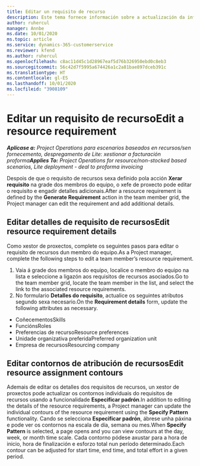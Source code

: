 ```yaml
---
title: Editar un requisito de recurso
description: Este tema fornece información sobre a actualización da información dos requisitos de recursos.
author: ruhercul
manager: Annbe
ms.date: 10/01/2020
ms.topic: article
ms.service: dynamics-365-customerservice
ms.reviewer: kfend
ms.author: ruhercul
ms.openlocfilehash: c8ac11d45c1d28967eaf5d76b326950ebd0c8eb3
ms.sourcegitcommit: 56c42d7f5995a674426a1c2a81bae897dceb391c
ms.translationtype: HT
ms.contentlocale: gl-ES
ms.lasthandoff: 10/01/2020
ms.locfileid: "3908109"
---
```

# <a name="edit-a-resource-requirement"></a><span data-ttu-id="2b981-103">Editar un requisito de recurso</span><span class="sxs-lookup"><span data-stu-id="2b981-103">Edit a resource requirement</span></span>

<span data-ttu-id="2b981-104">_**Aplícase a:** Project Operations para escenarios baseados en recursos/sen fornecemento, despregamento de Lite: xestionar a facturación proforma_</span><span class="sxs-lookup"><span data-stu-id="2b981-104">_**Applies To:** Project Operations for resource/non-stocked based scenarios, Lite deployment - deal to proforma invoicing_</span></span>

<span data-ttu-id="2b981-105">Despois de que o requisito de recursos sexa definido pola acción **Xerar requisito** na grade dos membros do equipo, o xefe de proxecto pode editar o requisito e engadir detalles adicionais.</span><span class="sxs-lookup"><span data-stu-id="2b981-105">After a resource requirement is defined by the **Generate Requirement** action in the team member grid, the Project manager can edit the requirement and add additional details.</span></span>

## <a name="edit-resource-requirement-details"></a><span data-ttu-id="2b981-106">Editar detalles de requisito de recursos</span><span class="sxs-lookup"><span data-stu-id="2b981-106">Edit resource requirement details</span></span>

<span data-ttu-id="2b981-107">Como xestor de proxectos, complete os seguintes pasos para editar o requisito de recursos dun membro do equipo.</span><span class="sxs-lookup"><span data-stu-id="2b981-107">As a Project manager, complete the following steps to edit a team member’s resource requirement.</span></span>

1. <span data-ttu-id="2b981-108">Vaia á grade dos membros do equipo, localice o membro do equipo na lista e seleccione a ligazón aos requisitos de recursos asociados.</span><span class="sxs-lookup"><span data-stu-id="2b981-108">Go to the team member grid, locate the team member in the list, and select the link to the associated resource requirements.</span></span>
2. <span data-ttu-id="2b981-109">No formulario **Detalles do requisito**, actualice os seguintes atributos segundo sexa necesario.</span><span class="sxs-lookup"><span data-stu-id="2b981-109">On the **Requirement details** form, update the following attributes as necessary.</span></span>

- <span data-ttu-id="2b981-110">Coñecementos</span><span class="sxs-lookup"><span data-stu-id="2b981-110">Skills</span></span>
- <span data-ttu-id="2b981-111">Funcións</span><span class="sxs-lookup"><span data-stu-id="2b981-111">Roles</span></span>
- <span data-ttu-id="2b981-112">Preferencias de recurso</span><span class="sxs-lookup"><span data-stu-id="2b981-112">Resource preferences</span></span>
- <span data-ttu-id="2b981-113">Unidade organizativa preferida</span><span class="sxs-lookup"><span data-stu-id="2b981-113">Preferred organization unit</span></span>
- <span data-ttu-id="2b981-114">Empresa de recursos</span><span class="sxs-lookup"><span data-stu-id="2b981-114">Resourcing company</span></span>

## <a name="edit-resource-assignment-contours"></a><span data-ttu-id="2b981-115">Editar contornos de atribución de recursos</span><span class="sxs-lookup"><span data-stu-id="2b981-115">Edit resource assignment contours</span></span>

<span data-ttu-id="2b981-116">Ademais de editar os detalles dos requisitos de recursos, un xestor de proxectos pode actualizar os contornos individuais do requisitos de recursos usando a funcionalidade **Especificar padrón**.</span><span class="sxs-lookup"><span data-stu-id="2b981-116">In addition to editing the details of the resource requirements, a Project manager can update the individual contours of the resource requirement using the **Specify Pattern** functionality.</span></span> <span data-ttu-id="2b981-117">Cando se selecciona **Especificar padrón**, ábrese unha páxina e pode ver os contornos na escala de día, semana ou mes.</span><span class="sxs-lookup"><span data-stu-id="2b981-117">When **Specify Pattern** is selected, a page opens and you can view contours at the day, week, or month time scale.</span></span> <span data-ttu-id="2b981-118">Cada contorno pódese axustar para a hora de inicio, hora de finalización e esforzo total nun período determinado.</span><span class="sxs-lookup"><span data-stu-id="2b981-118">Each contour can be adjusted for start time, end time, and total effort in a given period.</span></span>